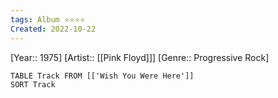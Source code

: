 ```yaml
---
tags: Album ⭐⭐⭐⭐️
Created: 2022-10-22
---
```

[Year:: 1975]
[Artist:: [[Pink Floyd]]]
[Genre:: Progressive Rock]
```dataview
TABLE Track FROM [['Wish You Were Here']]
SORT Track
```